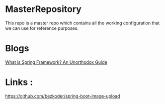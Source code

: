 # MasterRepository

This repo is a master repo which contains all the working configuration that we can use for reference purposes.


# Blogs

[What is Spring Framework? An Unorthodox Guide](https://www.marcobehler.com/guides/spring-framework)


# Links : 

https://github.com/bezkoder/spring-boot-image-upload


